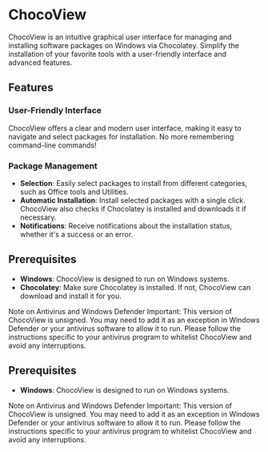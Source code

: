 # ChocoView

ChocoView is an intuitive graphical user interface for managing and installing software packages on Windows via Chocolatey. Simplify the installation of your favorite tools with a user-friendly interface and advanced features.

## Features

### User-Friendly Interface
ChocoView offers a clear and modern user interface, making it easy to navigate and select packages for installation. No more remembering command-line commands!

### Package Management
- **Selection**: Easily select packages to install from different categories, such as Office tools and Utilities.
- **Automatic Installation**: Install selected packages with a single click. ChocoView also checks if Chocolatey is installed and downloads it if necessary.
- **Notifications**: Receive notifications about the installation status, whether it's a success or an error.

## Prerequisites

- **Windows**: ChocoView is designed to run on Windows systems.
- **Chocolatey**: Make sure Chocolatey is installed. If not, ChocoView can download and install it for you.

Note on Antivirus and Windows Defender
Important: This version of ChocoView is unsigned. You may need to add it as an exception in Windows Defender or your antivirus software to allow it to run. Please follow the instructions specific to your antivirus program to whitelist ChocoView and avoid any interruptions.

  
## Prerequisites

- **Windows**: ChocoView is designed to run on Windows systems.

Note on Antivirus and Windows Defender
Important: This version of ChocoView is unsigned. You may need to add it as an exception in Windows Defender or your antivirus software to allow it to run. Please follow the instructions specific to your antivirus program to whitelist ChocoView and avoid any interruptions.
